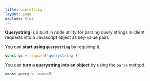 ```yaml
---
title: querstring
layout: page
exclude: true
---
```


**Querystring** is a built in node utility for parsing query strings in client requests into a Javascript object as key-value pairs

You can **start using `querystring`** by requiring it.
```js
const qs = require('querystring')
```

You can **turn a querystring into an object** by using the `parse` method.
```js
const query = 'name=M
```


<!--stackedit_data:
eyJoaXN0b3J5IjpbLTgyMTIxMDAwOV19
-->